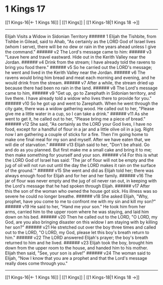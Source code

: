 # 1 Kings 17

[[1 Kings-16|← 1 Kings 16]] | [[1 Kings]] | [[1 Kings-18|1 Kings 18 →]]
***

Elijah Visits a Widow in Sidonian Territory ###### 1 Elijah the Tishbite, from Tishbe in Gilead, said to Ahab, "As certainly as the LORD God of Israel lives (whom I serve), there will be no dew or rain in the years ahead unless I give the command." ###### v2 The Lord's message came to him: ###### v3 "Leave here and travel eastward. Hide out in the Kerith Valley near the Jordan. ###### v4 Drink from the stream; I have already told the ravens to bring you food there." ###### v5 So he carried out the LORD's message; he went and lived in the Kerith Valley near the Jordan. ###### v6 The ravens would bring him bread and meat each morning and evening, and he would drink from the stream. ###### v7 After a while, the stream dried up because there had been no rain in the land. ###### v8 The Lord's message came to him, ###### v9 "Get up, go to Zarephath in Sidonian territory, and live there. I have already told a widow who lives there to provide for you." ###### v10 So he got up and went to Zarephath. When he went through the city gate, there was a widow gathering wood. He called out to her, "Please give me a little water in a cup, so I can take a drink." ###### v11 As she went to get it, he called out to her, "Please bring me a piece of bread." ###### v12 She said, "As certainly as the LORD your God lives, I have no food, except for a handful of flour in a jar and a little olive oil in a jug. Right now I am gathering a couple of sticks for a fire. Then I'm going home to make one final meal for my son and myself. After we have eaten that, we will die of starvation." ###### v13 Elijah said to her, "Don't be afraid. Go and do as you planned. But first make me a small cake and bring it to me; then make something for yourself and your son. ###### v14 For this is what the LORD God of Israel has said: 'The jar of flour will not be empty and the jug of oil will not run out until the day the LORD makes it rain on the surface of the ground.'" ###### v15 She went and did as Elijah told her; there was always enough food for Elijah and for her and her family. ###### v16 The jar of flour was never empty and the jug of oil never ran out, in keeping with the Lord's message that he had spoken through Elijah. ###### v17 After this the son of the woman who owned the house got sick. His illness was so severe he could no longer breathe. ###### v18 She asked Elijah, "Why, prophet, have you come to me to confront me with my sin and kill my son?" ###### v19 He said to her, "Hand me your son." He took him from her arms, carried him to the upper room where he was staying, and laid him down on his bed. ###### v20 Then he called out to the LORD, "O LORD, my God, are you also bringing disaster on this widow I am staying with by killing her son?" ###### v21 He stretched out over the boy three times and called out to the LORD, "O LORD, my God, please let this boy's breath return to him." ###### v22 The LORD answered Elijah's prayer; the boy's breath returned to him and he lived. ###### v23 Elijah took the boy, brought him down from the upper room to the house, and handed him to his mother. Elijah then said, "See, your son is alive!" ###### v24 The woman said to Elijah, "Now I know that you are a prophet and that the Lord's message really does come through you."

***
[[1 Kings-16|← 1 Kings 16]] | [[1 Kings]] | [[1 Kings-18|1 Kings 18 →]]
